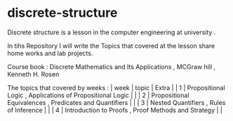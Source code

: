 # discrete-structure
Discrete structure is a lesson in the computer engineering at university  .


In tihs Repository I will write the Topics that covered at the lesson share home works and lab projects.

Course book : 
Discrete Mathematics and Its Applications , MCGraw hill , Kenneth H. Rosen

The topics that covered by weeks :
| week | topic | Extra |
| 1 | Propositional Logic , Applications of Propositional Logic |  |
| 2 | Propositional Equivalences , Predicates and Quantifiers |  |
| 3 | Nested Quantifiers , Rules of Inference |  |
| 4 | Introduction to Proofs , Proof Methods and Strategy |  |
